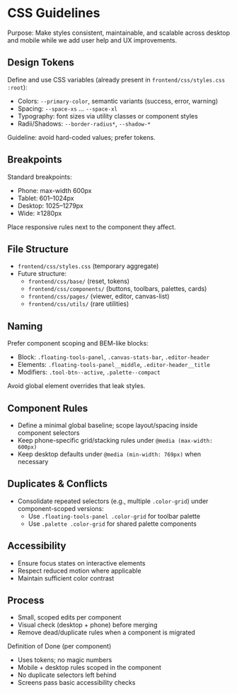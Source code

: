 # CSS Guidelines

Purpose: Make styles consistent, maintainable, and scalable across desktop and mobile while we add user help and UX improvements.

## Design Tokens

Define and use CSS variables (already present in `frontend/css/styles.css :root`):
- Colors: `--primary-color`, semantic variants (success, error, warning)
- Spacing: `--space-xs` … `--space-xl`
- Typography: font sizes via utility classes or component styles
- Radii/Shadows: `--border-radius*`, `--shadow-*`

Guideline: avoid hard-coded values; prefer tokens.

## Breakpoints

Standard breakpoints:
- Phone: max-width 600px
- Tablet: 601–1024px
- Desktop: 1025–1279px
- Wide: ≥1280px

Place responsive rules next to the component they affect.

## File Structure

- `frontend/css/styles.css` (temporary aggregate)
- Future structure:
  - `frontend/css/base/` (reset, tokens)
  - `frontend/css/components/` (buttons, toolbars, palettes, cards)
  - `frontend/css/pages/` (viewer, editor, canvas-list)
  - `frontend/css/utils/` (rare utilities)

## Naming

Prefer component scoping and BEM-like blocks:
- Block: `.floating-tools-panel`, `.canvas-stats-bar`, `.editor-header`
- Elements: `.floating-tools-panel__middle`, `.editor-header__title`
- Modifiers: `.tool-btn--active`, `.palette--compact`

Avoid global element overrides that leak styles.

## Component Rules

- Define a minimal global baseline; scope layout/spacing inside component selectors
- Keep phone-specific grid/stacking rules under `@media (max-width: 600px)`
- Keep desktop defaults under `@media (min-width: 769px)` when necessary

## Duplicates & Conflicts

- Consolidate repeated selectors (e.g., multiple `.color-grid`) under component-scoped versions:
  - Use `.floating-tools-panel .color-grid` for toolbar palette
  - Use `.palette .color-grid` for shared palette components

## Accessibility

- Ensure focus states on interactive elements
- Respect reduced motion where applicable
- Maintain sufficient color contrast

## Process

- Small, scoped edits per component
- Visual check (desktop + phone) before merging
- Remove dead/duplicate rules when a component is migrated

Definition of Done (per component)
- Uses tokens; no magic numbers
- Mobile + desktop rules scoped in the component
- No duplicate selectors left behind
- Screens pass basic accessibility checks
